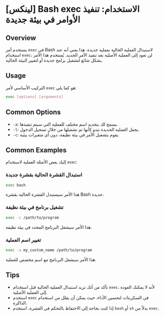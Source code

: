 # [لينكس] Bash exec الاستخدام: تنفيذ الأوامر في بيئة جديدة

## Overview
يستخدم أمر `exec` في Bash لاستبدال العملية الحالية بعملية جديدة. هذا يعني أنه عند استخدام `exec`، لن تعود إلى العملية الأصلية بعد تنفيذ الأمر الجديد. يُستخدم هذا الأمر بشكل شائع لتشغيل برامج جديدة أو لتغيير البيئة الحالية.

## Usage
التركيب الأساسي لأمر `exec` هو كما يلي:

```bash
exec [options] [arguments]
```

## Common Options
- `-a`: يسمح لك بتحديد اسم مختلف للعملية التي سيتم تنفيذها.
- `-l`: يجعل العملية الجديدة تبدو كأنها تم تشغيلها من خلال تسجيل الدخول.
- `-c`: يقوم بتشغيل الأمر في بيئة نظيفة، دون أي متغيرات بيئية.

## Common Examples
إليك بعض الأمثلة العملية لاستخدام `exec`:

### استبدال القشرة الحالية بقشرة جديدة
```bash
exec bash
```
هذا الأمر سيستبدل القشرة الحالية بقشرة Bash جديدة.

### تشغيل برنامج في بيئة نظيفة
```bash
exec -c /path/to/program
```
هذا الأمر سيشغل البرنامج المحدد في بيئة نظيفة.

### تغيير اسم العملية
```bash
exec -a my_custom_name /path/to/program
```
هذا الأمر سيشغل البرنامج مع اسم مخصص للعملية.

## Tips
- تأكد من أنك تريد استبدال العملية الحالية قبل استخدام `exec`، لأنه لا يمكنك العودة إلى العملية الأصلية.
- استخدم `exec` في السكربتات لتحسين الأداء، حيث يمكن أن يقلل من استخدام الذاكرة.
- إذا كنت بحاجة إلى الاحتفاظ بالتحكم في القشرة، استخدم `bash` أو `sh` بدلاً من `exec`.